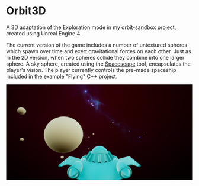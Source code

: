 # Orbit3D
A 3D adaptation of the Exploration mode in my orbit-sandbox project, created using Unreal Engine 4.


The current version of the game includes a number of untextured spheres which spawn over time and exert gravitational forces on each other. Just as in the 2D version, when two spheres collide they combine into one larger sphere. A sky sphere, created using the [Spacescape](http://alexcpeterson.com/spacescape/) tool, encapsulates the player's vision. The player currently controls the pre-made spaceship included in the example "Flying" C++ project.

![Work In Progress](Screenshots/BasicGravityAndCollisions3.png)